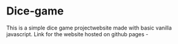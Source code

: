 # Dice-game
This is a simple dice game projectwebsite made with basic vanilla javascript.
Link for the website hosted on github pages - 

